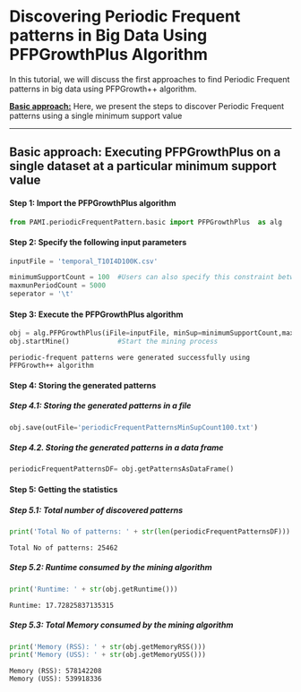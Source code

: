 # Discovering Periodic Frequent patterns in Big Data Using PFPGrowthPlus Algorithm

In this tutorial, we will discuss the first approaches to find Periodic Frequent patterns in big data using PFPGrowth++ algorithm.

[__Basic approach:__](#basicApproach) Here, we present the steps to discover Periodic Frequent patterns using a single minimum support value 

***

## <a id='basicApproach'>Basic approach: Executing PFPGrowthPlus on a single dataset at a particular minimum support value</a>

#### Step 1: Import the PFPGrowthPlus algorithm


```python
from PAMI.periodicFrequentPattern.basic import PFPGrowthPlus  as alg
```

#### Step 2: Specify the following input parameters


```python
inputFile = 'temporal_T10I4D100K.csv'

minimumSupportCount = 100  #Users can also specify this constraint between 0 to 1.
maxmunPeriodCount = 5000
seperator = '\t'       
```

#### Step 3: Execute the PFPGrowthPlus algorithm


```python
obj = alg.PFPGrowthPlus(iFile=inputFile, minSup=minimumSupportCount,maxPer=maxmunPeriodCount, sep=seperator)    #initialize
obj.startMine()            #Start the mining process
```

    periodic-frequent patterns were generated successfully using PFPGrowth++ algorithm 


#### Step 4: Storing the generated patterns

##### Step 4.1: Storing the generated patterns in a file


```python
obj.save(outFile='periodicFrequentPatternsMinSupCount100.txt')
```

##### Step 4.2. Storing the generated patterns in a data frame


```python
periodicFrequentPatternsDF= obj.getPatternsAsDataFrame()
```

#### Step 5: Getting the statistics

##### Step 5.1: Total number of discovered patterns 


```python
print('Total No of patterns: ' + str(len(periodicFrequentPatternsDF)))
```

    Total No of patterns: 25462


##### Step 5.2: Runtime consumed by the mining algorithm


```python
print('Runtime: ' + str(obj.getRuntime()))
```

    Runtime: 17.72825837135315


##### Step 5.3: Total Memory consumed by the mining algorithm


```python
print('Memory (RSS): ' + str(obj.getMemoryRSS()))
print('Memory (USS): ' + str(obj.getMemoryUSS()))
```

    Memory (RSS): 578142208
    Memory (USS): 539918336

